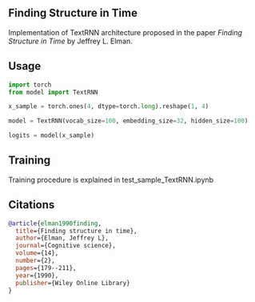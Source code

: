 ## Finding Structure in Time

Implementation of TextRNN architecture proposed in the paper _Finding Structure in Time_ by Jeffrey L. Elman.

## Usage

```python
import torch
from model import TextRNN

x_sample = torch.ones(4, dtype=torch.long).reshape(1, 4)

model = TextRNN(vocab_size=100, embedding_size=32, hidden_size=100)

logits = model(x_sample)
```

## Training

Training procedure is explained in test_sample_TextRNN.ipynb

## Citations

```bibtex
@article{elman1990finding,
  title={Finding structure in time},
  author={Elman, Jeffrey L},
  journal={Cognitive science},
  volume={14},
  number={2},
  pages={179--211},
  year={1990},
  publisher={Wiley Online Library}
}
```
